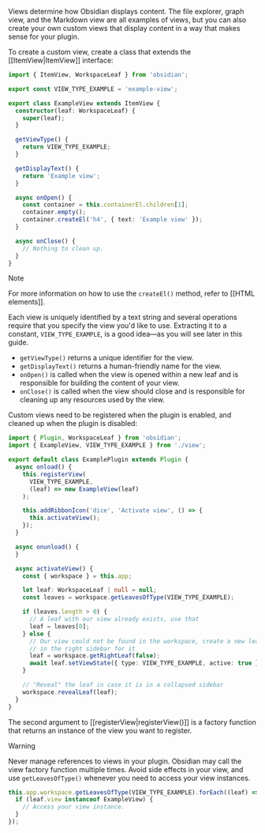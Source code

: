 Views determine how Obsidian displays content. The file explorer, graph view, and the Markdown view are all examples of views, but you can also create your own custom views that display content in a way that makes sense for your plugin.

To create a custom view, create a class that extends the [[ItemView|ItemView]] interface:

```ts
import { ItemView, WorkspaceLeaf } from 'obsidian';

export const VIEW_TYPE_EXAMPLE = 'example-view';

export class ExampleView extends ItemView {
  constructor(leaf: WorkspaceLeaf) {
    super(leaf);
  }

  getViewType() {
    return VIEW_TYPE_EXAMPLE;
  }

  getDisplayText() {
    return 'Example view';
  }

  async onOpen() {
    const container = this.containerEl.children[1];
    container.empty();
    container.createEl('h4', { text: 'Example view' });
  }

  async onClose() {
    // Nothing to clean up.
  }
}
```

> [!note]
> For more information on how to use the `createEl()` method, refer to [[HTML elements]].

Each view is uniquely identified by a text string and several operations require that you specify the view you'd like to use. Extracting it to a constant, `VIEW_TYPE_EXAMPLE`, is a good idea—as you will see later in this guide.

- `getViewType()` returns a unique identifier for the view.
- `getDisplayText()` returns a human-friendly name for the view.
- `onOpen()` is called when the view is opened within a new leaf and is responsible for building the content of your view.
- `onClose()` is called when the view should close and is responsible for cleaning up any resources used by the view.

Custom views need to be registered when the plugin is enabled, and cleaned up when the plugin is disabled:

```ts
import { Plugin, WorkspaceLeaf } from 'obsidian';
import { ExampleView, VIEW_TYPE_EXAMPLE } from './view';

export default class ExamplePlugin extends Plugin {
  async onload() {
    this.registerView(
      VIEW_TYPE_EXAMPLE,
      (leaf) => new ExampleView(leaf)
    );

    this.addRibbonIcon('dice', 'Activate view', () => {
      this.activateView();
    });
  }

  async onunload() {
  }

  async activateView() {
    const { workspace } = this.app;

    let leaf: WorkspaceLeaf | null = null;
    const leaves = workspace.getLeavesOfType(VIEW_TYPE_EXAMPLE);

    if (leaves.length > 0) {
      // A leaf with our view already exists, use that
      leaf = leaves[0];
    } else {
      // Our view could not be found in the workspace, create a new leaf
      // in the right sidebar for it
      leaf = workspace.getRightLeaf(false);
      await leaf.setViewState({ type: VIEW_TYPE_EXAMPLE, active: true });
    }

    // "Reveal" the leaf in case it is in a collapsed sidebar
    workspace.revealLeaf(leaf);
  }
}
```

The second argument to [[registerView|registerView()]] is a factory function that returns an instance of the view you want to register.

> [!warning]
> Never manage references to views in your plugin. Obsidian may call the view factory function multiple times. Avoid side effects in your view, and use `getLeavesOfType()` whenever you need to access your view instances.
>
> ```ts
> this.app.workspace.getLeavesOfType(VIEW_TYPE_EXAMPLE).forEach((leaf) => {
>   if (leaf.view instanceof ExampleView) {
>     // Access your view instance.
>   }
> });
> ```
